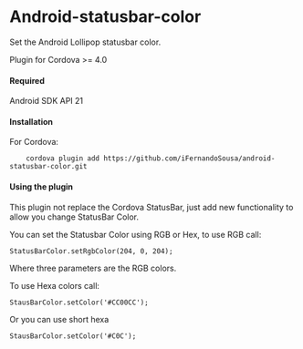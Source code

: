 <!---
 license: Licensed to the Apache Software Foundation (ASF) under one
         or more contributor license agreements.  See the NOTICE file
         distributed with this work for additional information
         regarding copyright ownership.  The ASF licenses this file
         to you under the Apache License, Version 2.0 (the
         "License"); you may not use this file except in compliance
         with the License.  You may obtain a copy of the License at

           http://www.apache.org/licenses/LICENSE-2.0

         Unless required by applicable law or agreed to in writing,
         software distributed under the License is distributed on an
         "AS IS" BASIS, WITHOUT WARRANTIES OR CONDITIONS OF ANY
         KIND, either express or implied.  See the License for the
         specific language governing permissions and limitations
         under the License.
-->

Android-statusbar-color
============================

Set the Android Lollipop statusbar color.

Plugin for Cordova >= 4.0
#### Required
Android SDK API 21

#### Installation

For Cordova:

        cordova plugin add https://github.com/iFernandoSousa/android-statusbar-color.git

#### Using the plugin
This plugin not replace the Cordova StatusBar, just add new functionality to allow you change StatusBar Color.

You can set the Statusbar Color using RGB or Hex, to use RGB call:

    StatusBarColor.setRgbColor(204, 0, 204);

Where three parameters are the RGB colors.


To use Hexa colors call:

    StausBarColor.setColor('#CC00CC');
	

Or you can use short hexa

    StausBarColor.setColor('#C0C');
